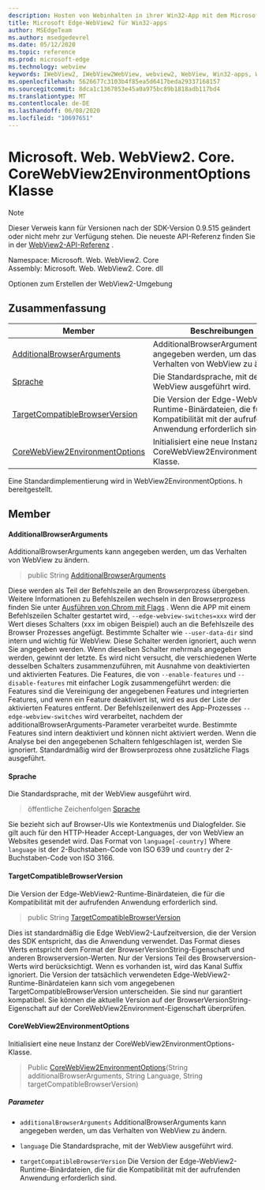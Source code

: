 ```yaml
---
description: Hosten von Webinhalten in ihrer Win32-App mit dem Microsoft Edge WebView2-Steuerelement
title: Microsoft Edge-WebView2 für Win32-apps
author: MSEdgeTeam
ms.author: msedgedevrel
ms.date: 05/12/2020
ms.topic: reference
ms.prod: microsoft-edge
ms.technology: webview
keywords: IWebView2, IWebView2WebView, webview2, WebView, Win32-apps, Win32, Edge, ICoreWebView2, ICoreWebView2Controller, Browser-Steuerelement, Edge-HTML
ms.openlocfilehash: 5626677c3103b4f85ea5d6417beda29337168157
ms.sourcegitcommit: 8dca1c1367853e45a0a975bc89b1818adb117bd4
ms.translationtype: MT
ms.contentlocale: de-DE
ms.lasthandoff: 06/08/2020
ms.locfileid: "10697651"
---
```

# Microsoft. Web. WebView2. Core. CoreWebView2EnvironmentOptions Klasse 

> [!NOTE]
> Dieser Verweis kann für Versionen nach der SDK-Version 0.9.515 geändert oder nicht mehr zur Verfügung stehen. Die neueste API-Referenz finden Sie in der [WebView2-API-Referenz](../../../webview2-api-reference.md) .

Namespace: Microsoft. Web. WebView2. Core \
Assembly: Microsoft. Web. WebView2. Core. dll

Optionen zum Erstellen der WebView2-Umgebung

## Zusammenfassung

 Member                        | Beschreibungen
--------------------------------|---------------------------------------------
[AdditionalBrowserArguments](#additionalbrowserarguments) | AdditionalBrowserArguments kann angegeben werden, um das Verhalten von WebView zu ändern.
[Sprache](#language) | Die Standardsprache, mit der WebView ausgeführt wird.
[TargetCompatibleBrowserVersion](#targetcompatiblebrowserversion) | Die Version der Edge-WebView2-Runtime-Binärdateien, die für die Kompatibilität mit der aufrufenden Anwendung erforderlich sind.
[CoreWebView2EnvironmentOptions](#corewebview2environmentoptions) | Initialisiert eine neue Instanz der CoreWebView2EnvironmentOptions-Klasse.

Eine Standardimplementierung wird in WebView2EnvironmentOptions. h bereitgestellt.

## Member

#### AdditionalBrowserArguments 

AdditionalBrowserArguments kann angegeben werden, um das Verhalten von WebView zu ändern.

> public String [AdditionalBrowserArguments](#additionalbrowserarguments)

Diese werden als Teil der Befehlszeile an den Browserprozess übergeben. Weitere Informationen zu Befehlszeilen wechseln in den Browserprozess finden Sie unter [Ausführen von Chrom mit Flags](https://aka.ms/RunChromiumWithFlags) . Wenn die APP mit einem Befehlszeilen Schalter gestartet wird, `--edge-webview-switches=xxx` wird der Wert dieses Schalters (xxx im obigen Beispiel) auch an die Befehlszeile des Browser Prozesses angefügt. Bestimmte Schalter wie `--user-data-dir` sind intern und wichtig für WebView. Diese Schalter werden ignoriert, auch wenn Sie angegeben werden. Wenn dieselben Schalter mehrmals angegeben werden, gewinnt der letzte. Es wird nicht versucht, die verschiedenen Werte desselben Schalters zusammenzuführen, mit Ausnahme von deaktivierten und aktivierten Features. Die Features, die von `--enable-features` und `--disable-features` mit einfacher Logik zusammengeführt werden: die Features sind die Vereinigung der angegebenen Features und integrierten Features, und wenn ein Feature deaktiviert ist, wird es aus der Liste der aktivierten Features entfernt. Der Befehlszeilenwert des App-Prozesses `--edge-webview-switches` wird verarbeitet, nachdem der additionalBrowserArguments-Parameter verarbeitet wurde. Bestimmte Features sind intern deaktiviert und können nicht aktiviert werden. Wenn die Analyse bei den angegebenen Schaltern fehlgeschlagen ist, werden Sie ignoriert. Standardmäßig wird der Browserprozess ohne zusätzliche Flags ausgeführt.

#### Sprache 

Die Standardsprache, mit der WebView ausgeführt wird.

> öffentliche Zeichenfolgen [Sprache](#language)

Sie bezieht sich auf Browser-UIs wie Kontextmenüs und Dialogfelder. Sie gilt auch für den HTTP-Header Accept-Languages, der von WebView an Websites gesendet wird. Das Format von `language[-country]` Where `language` ist der 2-Buchstaben-Code von ISO 639 und `country` der 2-Buchstaben-Code von ISO 3166.

#### TargetCompatibleBrowserVersion 

Die Version der Edge-WebView2-Runtime-Binärdateien, die für die Kompatibilität mit der aufrufenden Anwendung erforderlich sind.

> public String [TargetCompatibleBrowserVersion](#targetcompatiblebrowserversion)

Dies ist standardmäßig die Edge WebView2-Laufzeitversion, die der Version des SDK entspricht, das die Anwendung verwendet. Das Format dieses Werts entspricht dem Format der BrowserVersionString-Eigenschaft und anderen Browserversion-Werten. Nur der Versions Teil des Browserversion-Werts wird berücksichtigt. Wenn es vorhanden ist, wird das Kanal Suffix ignoriert. Die Version der tatsächlich verwendeten Edge-WebView2-Runtime-Binärdateien kann sich vom angegebenen TargetCompatibleBrowserVersion unterscheiden. Sie sind nur garantiert kompatibel. Sie können die aktuelle Version auf der BrowserVersionString-Eigenschaft auf der CoreWebView2Environment-Eigenschaft überprüfen.

#### CoreWebView2EnvironmentOptions 

Initialisiert eine neue Instanz der CoreWebView2EnvironmentOptions-Klasse.

> Public [CoreWebView2EnvironmentOptions](#corewebview2environmentoptions)(String additionalBrowserArguments, String Language, String targetCompatibleBrowserVersion)

##### Parameter
* `additionalBrowserArguments` AdditionalBrowserArguments kann angegeben werden, um das Verhalten von WebView zu ändern. 

* `language` Die Standardsprache, mit der WebView ausgeführt wird. 

* `targetCompatibleBrowserVersion` Die Version der Edge-WebView2-Runtime-Binärdateien, die für die Kompatibilität mit der aufrufenden Anwendung erforderlich sind.

